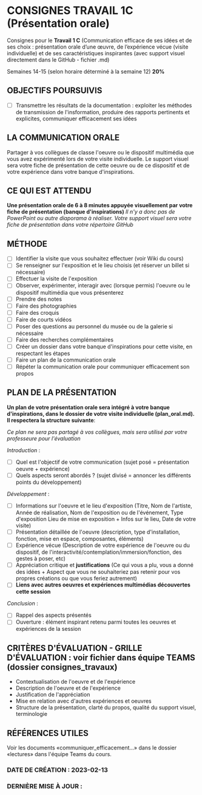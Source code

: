 # CONSIGNES TRAVAIL 1C (Présentation orale)
Consignes pour le **Travail 1 C** (Communication efficace de ses idées et de ses choix : présentation orale d’une œuvre, de l’expérience vécue (visite individuelle) et de ses caractéristiques inspirantes (avec support visuel directement dans le GitHub - fichier .md)

Semaines 14-15 (selon horaire déterminé à la semaine 12)	**20%**

## OBJECTIFS POURSUIVIS

- [ ] Transmettre les résultats de la documentation : exploiter les méthodes de transmission de l'insformation, produire des rapports pertinents et explicites, communiquer efficacement ses idées

## LA COMMUNICATION ORALE
Partager à vos collègues de classe l'oeuvre ou le dispositif multimédia que vous avez expérimenté lors de votre visite individuelle. Le support visuel sera votre fiche de présentation de cette oeuvre ou de ce dispositif et de votre expérience dans votre banque d'inspirations.

## CE QUI EST ATTENDU
**Une présentation orale de 6 à 8 minutes appuyée visuellement par votre fiche de présentation (banque d'inspirations)**
*Il n'y a donc pas de PowerPoint ou autre diaporama à réaliser. Votre support visuel sera votre fiche de présentation dans votre répertoire GitHub*

## MÉTHODE
- [ ] Identifier la visite que vous souhaitez effectuer (voir Wiki du cours)
- [ ] Se renseigner sur l'exposition et le lieu choisis (et réserver un billet si nécessaire)
- [ ] Effectuer la visite de l'exposition
- [ ] Observer, expérimenter, interagir avec (lorsque permis) l'oeuvre ou le dispositif multimédia que vous présenterez
- [ ] Prendre des notes
- [ ] Faire des photographies
- [ ] Faire des croquis
- [ ] Faire de courts vidéos
- [ ] Poser des questions au personnel du musée ou de la galerie si nécessaire
- [ ] Faire des recherches complémentaires
- [ ] Créer un dossier dans votre banque d'inspirations pour cette visite, en respectant les étapes 
- [ ] Faire un plan de la communication orale
- [ ] Répéter la communication orale pour communiquer efficacement son propos 

## PLAN DE LA PRÉSENTATION
**Un plan de votre présentation orale sera intégré à votre banque d'inspirations, dans le dossier de votre visite individuelle (plan_oral.md). Il respectera la structure suivante**:

*Ce plan ne sera pas partagé à vos collègues, mais sera utilisé par votre professeure pour l'évaluation*

*Introduction* :
- [ ] Quel est l'objectif de votre communication (sujet posé = présentation oeuvre + expérience)
- [ ] Quels aspects seront abordés ? (sujet divisé = annoncer les différents points du développement)

*Développement* :
- [ ] Informations sur l'oeuvre et le lieu d'exposition (Titre, Nom de l'artiste, Année de réalisation, Nom de l'exposition ou de l'événement, Type d'exposition Lieu de mise en exposition + Infos sur le lieu, Date de votre visite)
- [ ] Présentation détaillée de l'oeuvre (description, type d'installation, fonction, mise en espace, composantes, éléments)
- [ ] Expérience vécue (Description de votre expérience de l'oeuvre ou du dispositif, de l'interactivité/contemplation/immersion/fonction, des gestes à poser, etc)
- [ ] Appréciation critique et **justifications** (Ce qui vous a plu, vous a donné des idées + Aspect que vous ne souhaiteriez pas retenir pour vos propres créations ou que vous feriez autrement)
- [ ] **Liens avec autres oeuvres et expériences multimédias découvertes cette session**

*Conclusion* :
- [ ] Rappel des aspects présentés
- [ ] Ouverture : élément inspirant retenu parmi toutes les oeuvres et expériences de la session

## CRITÈRES D'ÉVALUATION - GRILLE D'ÉVALUATION : voir fichier dans équipe TEAMS (dossier consignes_travaux)
- Contextualisation de l'oeuvre et de l'expérience
- Description de l'oeuvre et de l'expérience
- Justification de l'appréciation
- Mise en relation avec d'autres expériences et oeuvres 
- Structure de la présentation, clarté du propos, qualité du support visuel, terminologie 

## RÉFÉRENCES UTILES
Voir les documents «communiquer_efficacement...» dans le dossier «lectures» dans l'équipe Teams du cours. 

### DATE DE CRÉATION : 2023-02-13
### DERNIÈRE MISE À JOUR : 
